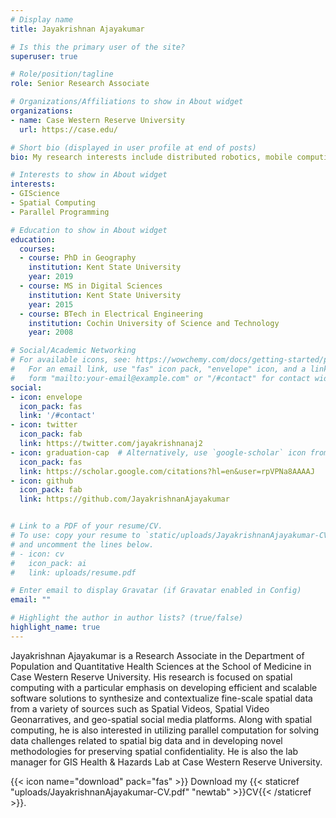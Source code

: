 ```yaml
---
# Display name
title: Jayakrishnan Ajayakumar

# Is this the primary user of the site?
superuser: true

# Role/position/tagline
role: Senior Research Associate

# Organizations/Affiliations to show in About widget
organizations:
- name: Case Western Reserve University
  url: https://case.edu/

# Short bio (displayed in user profile at end of posts)
bio: My research interests include distributed robotics, mobile computing and programmable matter.

# Interests to show in About widget
interests:
- GIScience
- Spatial Computing
- Parallel Programming

# Education to show in About widget
education:
  courses:
  - course: PhD in Geography
    institution: Kent State University
    year: 2019
  - course: MS in Digital Sciences
    institution: Kent State University
    year: 2015
  - course: BTech in Electrical Engineering
    institution: Cochin University of Science and Technology
    year: 2008

# Social/Academic Networking
# For available icons, see: https://wowchemy.com/docs/getting-started/page-builder/#icons
#   For an email link, use "fas" icon pack, "envelope" icon, and a link in the
#   form "mailto:your-email@example.com" or "/#contact" for contact widget.
social:
- icon: envelope
  icon_pack: fas
  link: '/#contact'
- icon: twitter
  icon_pack: fab
  link: https://twitter.com/jayakrishnanaj2
- icon: graduation-cap  # Alternatively, use `google-scholar` icon from `ai` icon pack
  icon_pack: fas
  link: https://scholar.google.com/citations?hl=en&user=rpVPNa8AAAAJ
- icon: github
  icon_pack: fab
  link: https://github.com/JayakrishnanAjayakumar


# Link to a PDF of your resume/CV.
# To use: copy your resume to `static/uploads/JayakrishnanAjayakumar-CV.pdf`, enable `ai` icons in `params.toml`, 
# and uncomment the lines below.
# - icon: cv
#   icon_pack: ai
#   link: uploads/resume.pdf

# Enter email to display Gravatar (if Gravatar enabled in Config)
email: ""

# Highlight the author in author lists? (true/false)
highlight_name: true
---
```


Jayakrishnan Ajayakumar is a Research Associate in the Department of Population and Quantitative Health Sciences at the School of Medicine in Case Western Reserve University.  His research is focused on spatial computing with a particular emphasis on developing efficient and scalable software solutions to synthesize and contextualize fine-scale spatial data from a variety of sources such as Spatial Videos, Spatial Video Geonarratives, and geo-spatial social media platforms. Along with spatial computing, he is also interested in utilizing parallel computation for solving data challenges related to spatial big data and in developing novel methodologies for preserving spatial confidentiality. He is also the lab manager for GIS Health & Hazards Lab at Case Western Reserve University.


{{< icon name="download" pack="fas" >}} Download my {{< staticref "uploads/JayakrishnanAjayakumar-CV.pdf" "newtab" >}}CV{{< /staticref >}}.
